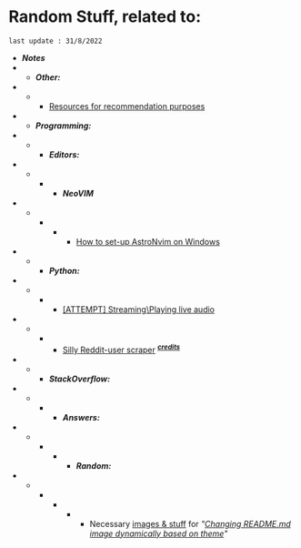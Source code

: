 # Random Stuff, related to:
`last update : 31/8/2022`

* ***Notes***
* * ***Other:***
* * * [Resources for recommendation purposes][3]
* * ***Programming:***
* * * ***Editors:***
* * * * ***NeoVIM***
* * * * * [How to set-up AstroNvim on Windows][5]
* * * ***Python:***
* * * * [[ATTEMPT] Streaming\Playing live audio][4]
* * * * [Silly Reddit-user scraper][6] <sup>***[credits][7]***</spb>
* * * ***StackOverflow:***
* * * * ***Answers:***
* * * * * ***Random:***
* * * * * * Necessary [images & stuff][1] for *"[Changing README.md image dynamically based on theme][2]"*

[1]: ./Programming/StackOverflow/Answers/70200610_11465149/README.md
[2]: https://stackoverflow.com/a/70200610/11465149
[3]: ./Notes/note1.md
[4]: ./Notes/note2.md
[5]: ./Notes/note3.md
[6]: ./Programming/Python/reddit_scaper.py 
[7]: https://github.com/nicholasserra/reddit-simple-media-scrape/blob/master/reddit_scrape.py